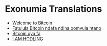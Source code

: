 # Exonumia Translations

<LanguageDropdown/>

- [Welcome to Bitcoin](/ng/)
- [Fatulula Bitcoin ndafa ndina oomvula ntano](/ng/explain-bitcoin-like-im-five)
- [Bitcoin oya fa](/ng/bitcoin-is-like)
- [I AM HODLING](/ng/i-am-hodling)
